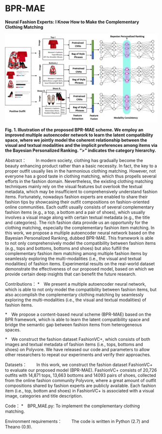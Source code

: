 # BPR-MAE
**Neural Fashion Experts: I Know How to Make the Complementary Clothing Matching**

![framework](https://github.com/huanhuanjiayou/BPR-MAE/blob/master/img/framework.png)

**Fig. 1. Illustration of the proposed BPR-MAE scheme. We employ an improved multiple autoencoder network to learn the latent compatibility space, where we jointly model the coherent relationship between the visual and textual modalities and the implicit preferences among items via the Bayesian Personalized Ranking. “>” indicates the category hierarchy.**

Abstract：
  In modern society, clothing has gradually become the beauty enhancing product rather than a basic necessity. In fact, the key to a proper outfit usually lies in the harmonious clothing matching. However, not everyone has a good taste in clothing matching, which thus propells several efforts in the fashion domain. Nevertheless, the existing clothing matching techniques mainly rely on the visual features but overlook the textual metadata, which may be insufficient to comprehensively understand fashion items. Fortunately, nowadays fashion experts are enabled to share their fashion tips by showcasing their outfit compositions on fashion-oriented online communities. Each outfit usually consists of several complementary fashion items (e.g., a top, a bottom and a pair of shoes), which usually involves a visual image along with certain textual metadata (e.g., the title and categories). The rich fashion data provide us an opportunity for the clothing matching, especially the complementary fashion item matching. In this work, we propose a multiple autoencoder neural network based on the Bayesian Personalized Ranking, dubbed BPR-MAE. This framework is able to not only comprehensively model the compatibility between fashion items (e.g., tops and bottoms, bottoms and shoes) but also fulfill the complementary fashion item matching among multiple fashion items by seamlessly exploring the multi-modalities (i.e., the visual and textual modalities) of fashion items. Experimental results on the real-world dataset demonstrate the effectiveness of our proposed model, based on which we provide certain deep insights that can benefit the future research.

Contributions：
* We present a multiple autoencoder neural network, which is able to not only model the compatibility between fashion items, but also accomplish the complementary clothing matching by seamlessly exploring the multi-modalities (i.e., the visual and textual modalities) of fashion items.

* We propose a content-based neural scheme (BPR-MAE) based on the BPR framework, which is able to learn the latent compatibility space and bridge the semantic gap between fashion items from heterogeneous spaces.

* We construct the fashion dataset FashionVC+, which consists of both images and textual metadata of fashion items (i.e., tops, bottoms and shoes) on Polyvore. We have released our code and parameters to allow other researchers to repeat our experiments and verify their approaches.

Datasets：
  In this work, we construct the fashion dataset FashionVC+ to evaluate our proposed model (BPR-MAE). FashionVC+ consists of 20,726 outfits with 14,871 tops, 13,663 bottoms and 14093 pairs of shoes, collected from the online fashion community Polyvore, where a great amount of outfit compositions shared by fashion experts are publicly available. Each fashion item (i.e., top, bottom and shoes) in FashionVC+ is associated with a visual image, categories and title description. 

Code：
* BPR_MAE.py: To implement the complementary clothing matching. 

Environment requirements：
  The code is written in Python (2.7) and Theano (0.9).
